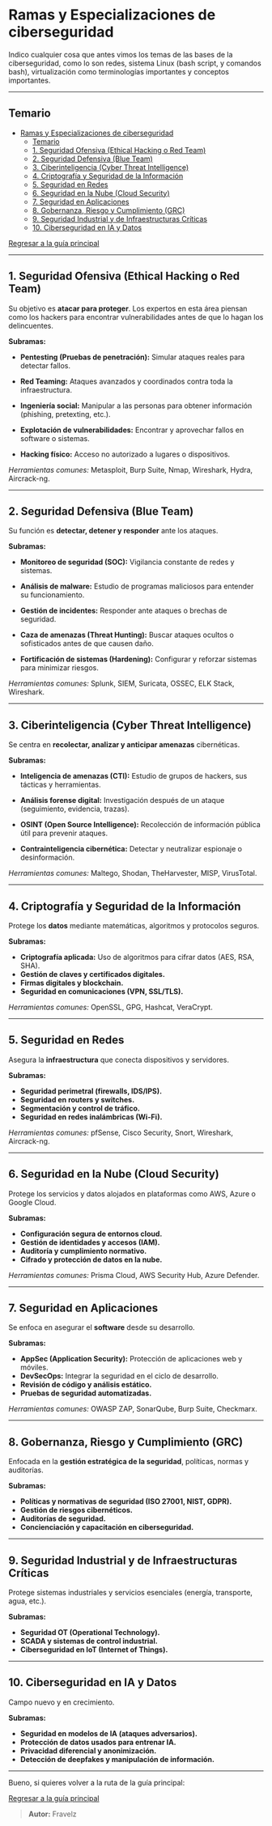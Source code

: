# Ramas y Especializaciones de ciberseguridad

Indico cualquier cosa que antes vimos los temas de las bases de la ciberseguridad, como lo son redes, sistema Linux (bash script, y comandos bash), virtualización como terminologías importantes y conceptos importantes.

---

## Temario

- [Ramas y Especializaciones de ciberseguridad](#ramas-y-especializaciones-de-ciberseguridad)
  - [Temario](#temario)
  - [1. Seguridad Ofensiva (Ethical Hacking o Red Team)](#1-seguridad-ofensiva-ethical-hacking-o-red-team)
  - [2. Seguridad Defensiva (Blue Team)](#2-seguridad-defensiva-blue-team)
  - [3. Ciberinteligencia (Cyber Threat Intelligence)](#3-ciberinteligencia-cyber-threat-intelligence)
  - [4. Criptografía y Seguridad de la Información](#4-criptografía-y-seguridad-de-la-información)
  - [5. Seguridad en Redes](#5-seguridad-en-redes)
  - [6. Seguridad en la Nube (Cloud Security)](#6-seguridad-en-la-nube-cloud-security)
  - [7. Seguridad en Aplicaciones](#7-seguridad-en-aplicaciones)
  - [8. Gobernanza, Riesgo y Cumplimiento (GRC)](#8-gobernanza-riesgo-y-cumplimiento-grc)
  - [9. Seguridad Industrial y de Infraestructuras Críticas](#9-seguridad-industrial-y-de-infraestructuras-críticas)
  - [10. Ciberseguridad en IA y Datos](#10-ciberseguridad-en-ia-y-datos)

[Regresar a la guía principal](./../readme.md#3-ramas-y-especializaciones-de-ciberseguridad)

---

## 1. Seguridad Ofensiva (Ethical Hacking o Red Team)

Su objetivo es **atacar para proteger**. Los expertos en esta área piensan como los hackers para encontrar vulnerabilidades antes de que lo hagan los delincuentes.

**Subramas:**

- **Pentesting (Pruebas de penetración):** Simular ataques reales para detectar fallos.

- **Red Teaming:** Ataques avanzados y coordinados contra toda la infraestructura.

- **Ingeniería social:** Manipular a las personas para obtener información (phishing, pretexting, etc.).

- **Explotación de vulnerabilidades:** Encontrar y aprovechar fallos en software o sistemas.

- **Hacking físico:** Acceso no autorizado a lugares o dispositivos.

*Herramientas comunes:* Metasploit, Burp Suite, Nmap, Wireshark, Hydra, Aircrack-ng.

---

## 2. Seguridad Defensiva (Blue Team)

Su función es **detectar, detener y responder** ante los ataques.

**Subramas:**

- **Monitoreo de seguridad (SOC):** Vigilancia constante de redes y sistemas.

- **Análisis de malware:** Estudio de programas maliciosos para entender su funcionamiento.

- **Gestión de incidentes:** Responder ante ataques o brechas de seguridad.

- **Caza de amenazas (Threat Hunting):** Buscar ataques ocultos o sofisticados antes de que causen daño.

- **Fortificación de sistemas (Hardening):** Configurar y reforzar sistemas para minimizar riesgos.

*Herramientas comunes:* Splunk, SIEM, Suricata, OSSEC, ELK Stack, Wireshark.

---

## 3. Ciberinteligencia (Cyber Threat Intelligence)

Se centra en **recolectar, analizar y anticipar amenazas** cibernéticas.

**Subramas:**

- **Inteligencia de amenazas (CTI):** Estudio de grupos de hackers, sus tácticas y herramientas.

- **Análisis forense digital:** Investigación después de un ataque (seguimiento, evidencia, trazas).

- **OSINT (Open Source Intelligence):** Recolección de información pública útil para prevenir ataques.

- **Contrainteligencia cibernética:** Detectar y neutralizar espionaje o desinformación.

*Herramientas comunes:* Maltego, Shodan, TheHarvester, MISP, VirusTotal.

---

## 4. Criptografía y Seguridad de la Información

Protege los **datos** mediante matemáticas, algoritmos y protocolos seguros.

**Subramas:**

- **Criptografía aplicada:** Uso de algoritmos para cifrar datos (AES, RSA, SHA).
- **Gestión de claves y certificados digitales.**
- **Firmas digitales y blockchain.**
- **Seguridad en comunicaciones (VPN, SSL/TLS).**

*Herramientas comunes:* OpenSSL, GPG, Hashcat, VeraCrypt.

---

## 5. Seguridad en Redes

Asegura la **infraestructura** que conecta dispositivos y servidores.

**Subramas:**

- **Seguridad perimetral (firewalls, IDS/IPS).**
- **Seguridad en routers y switches.**
- **Segmentación y control de tráfico.**
- **Seguridad en redes inalámbricas (Wi-Fi).**

*Herramientas comunes:* pfSense, Cisco Security, Snort, Wireshark, Aircrack-ng.

---

## 6. Seguridad en la Nube (Cloud Security)

Protege los servicios y datos alojados en plataformas como AWS, Azure o Google Cloud.

**Subramas:**

- **Configuración segura de entornos cloud.**
- **Gestión de identidades y accesos (IAM).**
- **Auditoría y cumplimiento normativo.**
- **Cifrado y protección de datos en la nube.**

*Herramientas comunes:* Prisma Cloud, AWS Security Hub, Azure Defender.

---

## 7. Seguridad en Aplicaciones

Se enfoca en asegurar el **software** desde su desarrollo.

**Subramas:**

- **AppSec (Application Security):** Protección de aplicaciones web y móviles.
- **DevSecOps:** Integrar la seguridad en el ciclo de desarrollo.
- **Revisión de código y análisis estático.**
- **Pruebas de seguridad automatizadas.**

*Herramientas comunes:* OWASP ZAP, SonarQube, Burp Suite, Checkmarx.

---

## 8. Gobernanza, Riesgo y Cumplimiento (GRC)

Enfocada en la **gestión estratégica de la seguridad**, políticas, normas y auditorías.

**Subramas:**

- **Políticas y normativas de seguridad (ISO 27001, NIST, GDPR).**
- **Gestión de riesgos cibernéticos.**
- **Auditorías de seguridad.**
- **Concienciación y capacitación en ciberseguridad.**

---

## 9. Seguridad Industrial y de Infraestructuras Críticas

Protege sistemas industriales y servicios esenciales (energía, transporte, agua, etc.).

**Subramas:**

- **Seguridad OT (Operational Technology).**
- **SCADA y sistemas de control industrial.**
- **Ciberseguridad en IoT (Internet of Things).**

---

## 10. Ciberseguridad en IA y Datos

Campo nuevo y en crecimiento.

**Subramas:**

- **Seguridad en modelos de IA (ataques adversarios).**
- **Protección de datos usados para entrenar IA.**
- **Privacidad diferencial y anonimización.**
- **Detección de deepfakes y manipulación de información.**

---

Bueno, si quieres volver a la ruta de la guía principal:

[Regresar a la guía principal](./../readme.md#3-ramas-y-especializaciones-de-ciberseguridad)

> **Autor:** Fravelz
